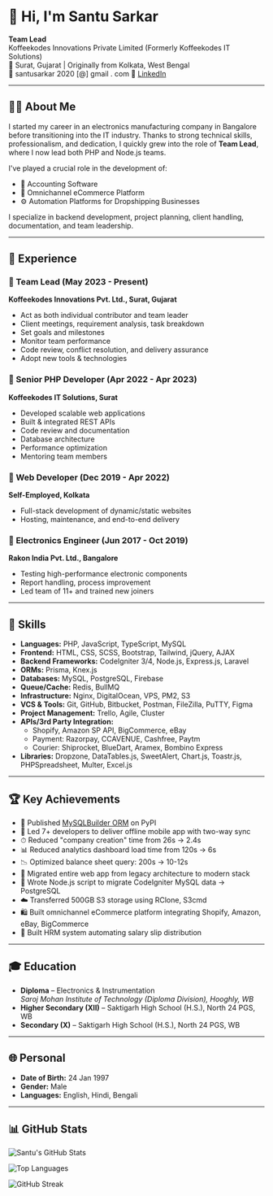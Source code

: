 # 👋 Hi, I'm Santu Sarkar

**Team Lead**  
Koffeekodes Innovations Private Limited (Formerly Koffeekodes IT Solutions)  
📍 Surat, Gujarat | Originally from Kolkata, West Bengal  
📧 santusarkar 2020 [@] gmail . com 
🔗 [LinkedIn](https://linkedin.com/in/dip20)

---

## 🧑‍💼 About Me

I started my career in an electronics manufacturing company in Bangalore before transitioning into the IT industry. Thanks to strong technical skills, professionalism, and dedication, I quickly grew into the role of **Team Lead**, where I now lead both PHP and Node.js teams.

I've played a crucial role in the development of:

- 🧾 Accounting Software  
- 🛒 Omnichannel eCommerce Platform  
- ⚙️ Automation Platforms for Dropshipping Businesses  

I specialize in backend development, project planning, client handling, documentation, and team leadership.

---

## 🏢 Experience

### 🔹 Team Lead (May 2023 - Present)  
**Koffeekodes Innovations Pvt. Ltd., Surat, Gujarat**

- Act as both individual contributor and team leader  
- Client meetings, requirement analysis, task breakdown  
- Set goals and milestones  
- Monitor team performance  
- Code review, conflict resolution, and delivery assurance  
- Adopt new tools & technologies  

### 🔹 Senior PHP Developer (Apr 2022 - Apr 2023)  
**Koffeekodes IT Solutions, Surat**

- Developed scalable web applications  
- Built & integrated REST APIs  
- Code review and documentation  
- Database architecture  
- Performance optimization  
- Mentoring team members  

### 🔹 Web Developer (Dec 2019 - Apr 2022)  
**Self-Employed, Kolkata**

- Full-stack development of dynamic/static websites  
- Hosting, maintenance, and end-to-end delivery  

### 🔹 Electronics Engineer (Jun 2017 - Oct 2019)  
**Rakon India Pvt. Ltd., Bangalore**

- Testing high-performance electronic components  
- Report handling, process improvement  
- Led team of 11+ and trained new joiners  

---

## 🧠 Skills

- **Languages:** PHP, JavaScript, TypeScript, MySQL  
- **Frontend:** HTML, CSS, SCSS, Bootstrap, Tailwind, jQuery, AJAX  
- **Backend Frameworks:** CodeIgniter 3/4, Node.js, Express.js, Laravel  
- **ORMs:** Prisma, Knex.js  
- **Databases:** MySQL, PostgreSQL, Firebase  
- **Queue/Cache:** Redis, BullMQ  
- **Infrastructure:** Nginx, DigitalOcean, VPS, PM2, S3  
- **VCS & Tools:** Git, GitHub, Bitbucket, Postman, FileZilla, PuTTY, Figma  
- **Project Management:** Trello, Agile, Cluster  
- **APIs/3rd Party Integration:**  
  - Shopify, Amazon SP API, BigCommerce, eBay  
  - Payment: Razorpay, CCAVENUE, Cashfree, Paytm  
  - Courier: Shiprocket, BlueDart, Aramex, Bombino Express  
- **Libraries:** Dropzone, DataTables.js, SweetAlert, Chart.js, Toastr.js, PHPSpreadsheet, Multer, Excel.js  

---

## 🏆 Key Achievements

- 🚀 Published [MySQLBuilder ORM](https://pypi.org/project/mysqlbuilder) on PyPI  
- 📱 Led 7+ developers to deliver offline mobile app with two-way sync  
- ⏱ Reduced "company creation" time from 26s → 2.4s  
- 📊 Reduced analytics dashboard load time from 120s → 6s  
- 📉 Optimized balance sheet query: 200s → 10-12s  
- 🧩 Migrated entire web app from legacy architecture to modern stack  
- 🔁 Wrote Node.js script to migrate CodeIgniter MySQL data → PostgreSQL  
- ☁️ Transferred 500GB S3 storage using RClone, S3cmd  
- 🛍️ Built omnichannel eCommerce platform integrating Shopify, Amazon, eBay, BigCommerce  
- 👥 Built HRM system automating salary slip distribution  

---

## 🎓 Education

- **Diploma** – Electronics & Instrumentation  
  *Saroj Mohan Institute of Technology (Diploma Division), Hooghly, WB*  
- **Higher Secondary (XII)** – Saktigarh High School (H.S.), North 24 PGS, WB  
- **Secondary (X)** – Saktigarh High School (H.S.), North 24 PGS, WB  

---

## 🌐 Personal

- **Date of Birth:** 24 Jan 1997  
- **Gender:** Male  
- **Languages:** English, Hindi, Bengali  

---

## 📊 GitHub Stats

![Santu's GitHub Stats](https://github-readme-stats.vercel.app/api?username=dip20&show_icons=true&hide_rank=false)

![Top Languages](https://github-readme-stats.vercel.app/api/top-langs/?username=dip20&layout=compact)

![GitHub Streak](https://streak-stats.demolab.com/?user=dip20&theme=radical)
 

